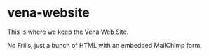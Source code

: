 # vena-website
This is where we keep the Vena Web Site.

No Frills, just a bunch of HTML with an embedded MailChimp form.